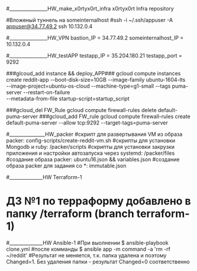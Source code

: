 #________________HW_make_x0rtyx0rt_infra
x0rtyx0rt Infra repository

#Вложеный туннель на someinternalhost
#ssh -i ~/.ssh/appuser -A appuser@34.77.49.2 ssh 10.132.0.4

#________________HW_VPN
bastion_IP = 34.77.49.2
someinternalhost_IP = 10.132.0.4



#________________HW_testAPP
testapp_IP = 35.204.180.21
testapp_port = 9292

###glcoud_add instance && deploy_APP###
gcloud compute instances create reddit-app --boot-disk-size=10GB --image-family ubuntu-1604-lts \
--image-project=ubuntu-os-cloud --machine-type=g1-small --tags puma-server --restart-on-failure \
--metadata-from-file startup-script=startup_script

###gcloud_del FW_Rule
gcloud compute firewall-rules delete default-puma-server
###gcloud_add FW_rule
gcloud compute firewall-rules create default-puma-server --allow tcp:9292 --target-tags=puma-server

#_______________HW_packer
#скрипт для развертывания VM из образа packer: config-scripts/create-reddit-vm.sh
#скрипты для установки Mongodb и ruby: /packer/scripts
#скрипты для установки закрузки приложения и настройки автозапуска через systemd: /packer/files
#создание образа packer: ubuntu16.json && variables.json
#создание образа packer для задания со *: immutable.json

#______________HW Terraform-1
# ДЗ №1 по терраформу добавлено в папку /terraform (branch terraform-1)


#______________HW Ansible-1
#При выолнении
$ ansible-playbook clone.yml
#после комманды
$ ansible app -m command -a 'rm -rf ~/reddit'
#Результат не меняется, т.к. папка удалена и поэтому Changed=1. Без удаления папки - результат Changed=0 соответственно
